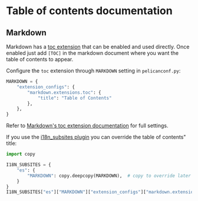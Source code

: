 # Table of contents documentation

## Markdown

Markdown has a [toc extension](https://python-markdown.github.io/extensions/toc/) that can be enabled and used directly.
Once enabled just add `[TOC]` in the markdown document where you want the table of contents to appear.

Configure the `toc` extension through `MARKDOWN` setting in `pelicanconf.py`:

``` python
MARKDOWN = {
    "extension_configs": {
        "markdown.extensions.toc": {
            "title": "Table of Contents"
        },
    },
}
```

Refer to [Markdown's toc extension documentation](https://python-markdown.github.io/extensions/toc/) for full settings.

If you use the [i18n_subsites plugin](https://github.com/getpelican/pelican-plugins/tree/master/i18n_subsites) you can override the table of contents" title:

``` python
import copy

I18N_SUBSITES = {
    "es": {
        "MARKDOWN": copy.deepcopy(MARKDOWN),  # copy to override later
    }
}
I18N_SUBSITES["es"]["MARKDOWN"]["extension_configs"]["markdown.extensions.toc"]["title"] = "Índice de contenidos"
```
